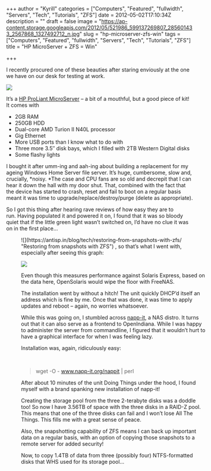 +++
author = "Kyrill"
categories = ["Computers", "Featured", "fullwidth", "Servers", "Tech", "Tutorials", "ZFS"]
date = 2012-05-02T17:10:34Z
description = ""
draft = false
image = "https://ap-content.storage.googleapis.com/2012/05/521986_599137269807_285601433_2567868_1327492712_n.jpg"
slug = "hp-microserver-zfs-win"
tags = ["Computers", "Featured", "fullwidth", "Servers", "Tech", "Tutorials", "ZFS"]
title = "HP MicroServer + ZFS = Win"

+++


I recently procured one of these beauties after staring enviously at the one we have on our desk for testing at work.

![](https://antisp.in/blog/wp-content/uploads/2012/05/521986_599137269807_285601433_2567868_1327492712_n.jpg)

It’s a [HP ProLiant MicroServer](https://www.ebuyer.com/281915-hp-proliant-turion-ii-n40l-microserver-100-cashback-658553-421) – a bit of a mouthful, but a good piece of kit! It comes with

- 2GB RAM
- 250GB HDD
- Dual-core AMD Turion II N40L processor
- Gig Ethernet
- More USB ports than I know what to do with
- Three more 3.5″ disk bays, which I filled with 2TB Western Digital disks
- Some flashy lights

I bought it after umm-ing and aah-ing about building a replacement for my ageing Windows Home Server file server. It’s huge, cumbersome, slow and, crucially, *noisy. *The case and CPU fans are so old and decrepit that I can hear it down the hall with my door shut. That, combined with the fact that the device has started to crash, reset and fail to boot on a regular basis meant it was time to upgrade/replace/destroy/purge (delete as appropriate).

So I got this thing after hearing rave reviews of how easy they are to run. Having populated it and powered it on, I found that it was so bloody quiet that if the little green light wasn’t switched on, I’d have no clue it was on in the first place…

<figure class="thumbnail wp-caption aligncenter" id="attachment_1565" style="width: 498px">
![](https://antisp.in/blog/tech/restoring-from-snapshots-with-zfs/ "Restoring from snapshots with ZFS")
, so that’s what I went with, especially after seeing this graph:

![](https://antisp.in/blog/wp-content/uploads/2012/05/iops-perfom1-480x327.jpg)

Even though this measures performance against Solaris Express, based on the data here, OpenSolaris would wipe the floor with FreeNAS.

The installation went by without a hitch! The unit quickly DHCP’d itself an address which is fine by me. Once that was done, it was time to apply updates and reboot – again, no worries whatsoever.

While this was going on, I stumbled across [napp-it](https://napp-it.org/), a NAS distro. It turns out that it can also serve as a frontend to OpenIndiana. While I was happy to administer the server from commandline, I figured that it wouldn’t hurt to have a graphical interface for when I was feeling lazy.

Installation was, again, ridiculously easy:

 

> wget -O - www.napp-it.org/nappit | perl

After about 10 minutes of the unit Doing Things under the hood, I found myself with a brand spanking new installation of napp-it!

Creating the storage pool from the three 2-terabyte disks was a doddle too! So now I have 3.56TB of space with the three disks in a RAID-Z pool. This means that one of the three disks can fail and I won’t lose All The Things. This fills me with a great sense of peace.

Also, the snapshotting capability of ZFS means I can back up important data on a regular basis, with an option of copying those snapshots to a remote server for added security!

Now, to copy 1.4TB of data from three (possibly four) NTFS-formatted disks that WHS used for its storage pool…

 


